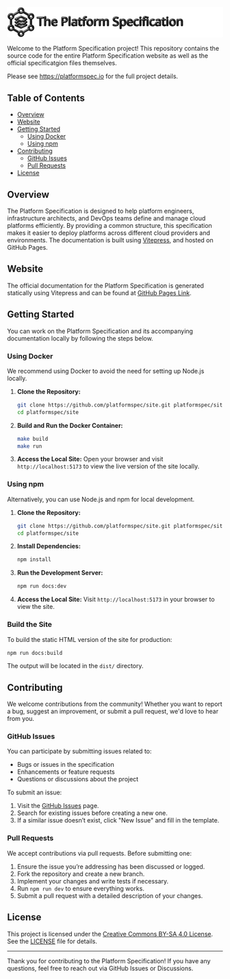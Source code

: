 ![Banner](./images/banner-black.svg)

Welcome to the Platform Specification project! This repository contains the source code for the entire Platform Specification website as well as the official specificatgion files themselves.

Please see https://platformspec.io for the full project details.

## Table of Contents
- [Overview](#overview)
- [Website](#website)
- [Getting Started](#getting-started)
  - [Using Docker](#using-docker)
  - [Using npm](#using-npm)
- [Contributing](#contributing)
  - [GitHub Issues](#github-issues)
  - [Pull Requests](#pull-requests)
- [License](#license)

## Overview

The Platform Specification is designed to help platform engineers, infrastructure architects, and DevOps teams define and manage cloud platforms efficiently. By providing a common structure, this specification makes it easier to deploy platforms across different cloud providers and environments. The documentation is built using [Vitepress](https://vitepress.dev/), and hosted on GitHub Pages.

## Website

The official documentation for the Platform Specification is generated statically using Vitepress and can be found at [GitHub Pages Link](#).

## Getting Started

You can work on the Platform Specification and its accompanying documentation locally by following the steps below.

### Using Docker

We recommend using Docker to avoid the need for setting up Node.js locally.

1. **Clone the Repository:**
   ```bash
   git clone https://github.com/platformspec/site.git platformspec/site
   cd platformspec/site
   ```

2. **Build and Run the Docker Container:**
   ```bash
   make build
   make run
   ```

3. **Access the Local Site:**
   Open your browser and visit `http://localhost:5173` to view the live version of the site locally.

### Using npm

Alternatively, you can use Node.js and npm for local development.

1. **Clone the Repository:**
   ```bash
   git clone https://github.com/platformspec/site.git platformspec/site
   cd platformspec/site
   ```

2. **Install Dependencies:**
   ```bash
   npm install
   ```

3. **Run the Development Server:**
   ```bash
   npm run docs:dev
   ```

4. **Access the Local Site:**
   Visit `http://localhost:5173` in your browser to view the site.

### Build the Site

To build the static HTML version of the site for production:

```bash
npm run docs:build
```

The output will be located in the `dist/` directory.

## Contributing

We welcome contributions from the community! Whether you want to report a bug, suggest an improvement, or submit a pull request, we'd love to hear from you.

### GitHub Issues

You can participate by submitting issues related to:
- Bugs or issues in the specification
- Enhancements or feature requests
- Questions or discussions about the project

To submit an issue:
1. Visit the [GitHub Issues](https://github.com/platformspec/site/issues) page.
2. Search for existing issues before creating a new one.
3. If a similar issue doesn’t exist, click "New Issue" and fill in the template.

### Pull Requests

We accept contributions via pull requests. Before submitting one:
1. Ensure the issue you’re addressing has been discussed or logged.
2. Fork the repository and create a new branch.
3. Implement your changes and write tests if necessary.
4. Run `npm run dev` to ensure everything works.
5. Submit a pull request with a detailed description of your changes.

## License

This project is licensed under the [Creative Commons BY-SA 4.0 License](https://creativecommons.org/licenses/by-sa/4.0/). See the [LICENSE](./LICENSE) file for details.

---

Thank you for contributing to the Platform Specification! If you have any questions, feel free to reach out via GitHub Issues or Discussions.